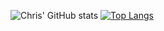 ![Chris' GitHub stats](https://github-readme-stats.vercel.app/api?username=ChristopherRose13&show_icons=true&theme=merko)
[![Top Langs](https://github-readme-stats.vercel.app/api/top-langs/?username=ChristopherRose13)](https://github.com/ChristopherRose13/github-readme-stats)
